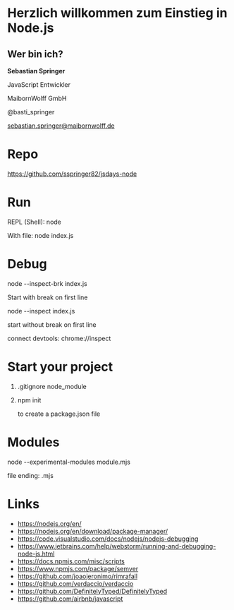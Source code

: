 # Herzlich willkommen zum Einstieg in Node.js

## Wer bin ich?

**Sebastian Springer**

JavaScript Entwickler

MaibornWolff GmbH

@basti_springer

sebastian.springer@maibornwolff.de

# Repo

https://github.com/sspringer82/jsdays-node

# Run

REPL (Shell): node

With file: node index.js

# Debug

node --inspect-brk index.js

Start with break on first line

node --inspect index.js

start without break on first line

connect devtools: chrome://inspect

# Start your project

1. .gitignore node_module
2. npm init

   to create a package.json file

# Modules

node --experimental-modules module.mjs

file ending: .mjs

# Links

- https://nodejs.org/en/
- https://nodejs.org/en/download/package-manager/
- https://code.visualstudio.com/docs/nodejs/nodejs-debugging
- https://www.jetbrains.com/help/webstorm/running-and-debugging-node-js.html
- https://docs.npmjs.com/misc/scripts
- https://www.npmjs.com/package/semver
- https://github.com/joaojeronimo/rimrafall
- https://github.com/verdaccio/verdaccio
- https://github.com/DefinitelyTyped/DefinitelyTyped
- https://github.com/airbnb/javascript
